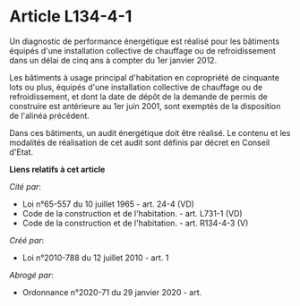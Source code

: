# Article L134-4-1

Un diagnostic de performance énergétique est réalisé pour les bâtiments équipés d'une installation collective de chauffage ou
de refroidissement dans un délai de cinq ans à compter du 1er janvier 2012.

Les bâtiments à usage principal d'habitation en copropriété de cinquante lots ou plus, équipés d'une installation collective
de chauffage ou de refroidissement, et dont la date de dépôt de la demande de permis de construire est antérieure au 1er juin
2001, sont exemptés de la disposition de l'alinéa précédent.

Dans ces bâtiments, un audit énergétique doit être réalisé. Le contenu et les modalités de réalisation de cet audit sont
définis par décret en Conseil d'Etat.

**Liens relatifs à cet article**

_Cité par_:

  - Loi n°65-557 du 10 juillet 1965 - art. 24-4 (VD)
  - Code de la construction et de l'habitation. - art. L731-1 (VD)
  - Code de la construction et de l'habitation. - art. R134-4-3 (V)

_Créé par_:

  - Loi n°2010-788 du 12 juillet 2010 - art. 1

_Abrogé par_:

  - Ordonnance n°2020-71 du 29 janvier 2020 - art.
